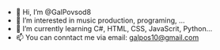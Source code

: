 - 👋 Hi, I’m @GalPovsod8
- 👀 I’m interested in music production, programing, ...
- 🌱 I’m currently learning C#, HTML, CSS, JavaScrit, Python...
- 📫 You can conntact me via email: galpos10@gmail.com

<!---
GalPovsod8/GalPovsod8 is a ✨ special ✨ repository because its `README.md` (this file) appears on your GitHub profile.
You can click the Preview link to take a look at your changes.
--->
